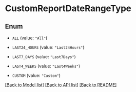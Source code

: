 # CustomReportDateRangeType

## Enum


* `ALL` (value: `"All"`)

* `LAST24_HOURS` (value: `"Last24Hours"`)

* `LAST7_DAYS` (value: `"Last7Days"`)

* `LAST4_WEEKS` (value: `"Last4Weeks"`)

* `CUSTOM` (value: `"Custom"`)


[[Back to Model list]](../README.md#documentation-for-models) [[Back to API list]](../README.md#documentation-for-api-endpoints) [[Back to README]](../README.md)


